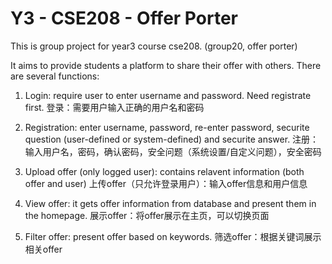 # Y3 - CSE208 - Offer Porter
This is group project for year3 course cse208. (group20, offer porter)

It aims to provide students a platform to share their offer with others. There are several functions:
  1. Login: require user to enter username and password. Need registrate first.
     登录：需要用户输入正确的用户名和密码
     
  2. Registration: enter username, password, re-enter password, securite question (user-defined or system-defined) and securite answer.
     注册：输入用户名，密码，确认密码，安全问题（系统设置/自定义问题），安全密码
     
  3. Upload offer (only logged user): contains relavent information (both offer and user)
     上传offer（只允许登录用户）：输入offer信息和用户信息
     
  4. View offer: it gets offer information from database and present them in the homepage.
     展示offer：将offer展示在主页，可以切换页面
     
  5. Filter offer: present offer based on keywords.
     筛选offer：根据关键词展示相关offer
